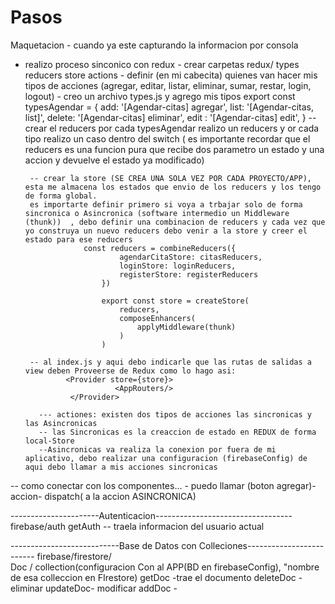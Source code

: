 # Pasos
 Maquetacion - cuando ya este capturando la informacion por consola
 - realizo proceso sinconico con redux
        - crear carpetas redux/ 
                            types
                            reducers
                            store
                            actions
        - definir (en mi cabecita) quienes van hacer mis tipos de acciones (agregar, editar, listar, eliminar, sumar, restar, login, logout)
        - creo un archivo types.js y agrego mis tipos 
                                    export const typesAgendar = {
                                        add: '[Agendar-citas] agregar',
                                        list: '[Agendar-citas, list]',
                                        delete: '[Agendar-citas] eliminar',
                                        edit : '[Agendar-citas] edit',
                            }
        -- crear el reducers por cada typesAgendar realizo un reducers y or cada  tipo realizo un caso dentro del switch ( es importante recordar que el reducers es una funcion pura que recibe dos parametro un estado y una accion y devuelve el estado ya modificado)

        -- crear la store (SE CREA UNA SOLA VEZ POR CADA PROYECTO/APP), esta me almacena los estados que envio de los reducers y los tengo de forma global. 
        es importarte definir primero si voya a trbajar solo de forma sincronica o Asincronica (software intermedio un Middleware (thunk))  , debo definir una combinacion de reducers y cada vez que yo construya un nuevo reducers debo venir a la store y creer el estado para ese reducers
                    const reducers = combineReducers({
                            agendarCitaStore: citasReducers,
                            loginStore: loginReducers, 
                            registerStore: registerReducers
                        })

                        export const store = createStore(
                            reducers,
                            composeEnhancers(
                                applyMiddleware(thunk)
                            )
                        )

        -- al index.js y aqui debo indicarle que las rutas de salidas a view deben Proveerse de Redux como lo hago asi:
                <Provider store={store}> 
                           <AppRouters/>
                 </Provider>

          --- actiones: existen dos tipos de acciones las sincronicas y las Asincronicas
          -- las Sincronicas es la creaccion de estado en REDUX de forma local-Store
          --Asincronicas va realiza la conexion por fuera de mi aplicativo, debo realizar una configuracion (firebaseConfig) de aqui debo llamar a mis acciones sincronicas


-- como conectar con los componentes...
        - puedo llamar 
        (boton agregar)-accion- dispatch( a la accion ASINCRONICA)


----------------------Autenticacion----------------------------------
firebase/auth           getAuth -- traela informacion del usuario actual


---------------------------Base de Datos con Colleciones-------------------------
firebase/firestore/     
 Doc / collection(configuracion Con al APP(BD en firebaseConfig), "nombre de esa colleccion en FIrestore)
                        getDoc -trae el documento 
                        deleteDoc - eliminar
                        updateDoc- modificar
                        addDoc - 


